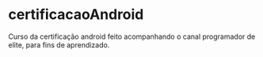 # certificacaoAndroid
Curso da certificação android feito acompanhando o canal programador de elite, para fins de aprendizado.
